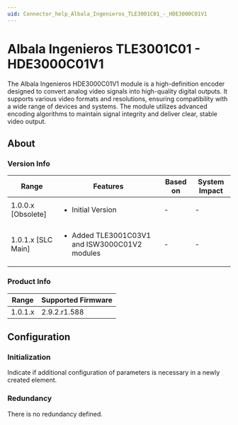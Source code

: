 ```yaml
---
uid: Connector_help_Albala_Ingenieros_TLE3001C01_-_HDE3000C01V1
---
```


# Albala Ingenieros TLE3001C01 - HDE3000C01V1

The Albala Ingenieros HDE3000C01V1 module is a high-definition encoder designed to convert analog video signals into high-quality digital outputs. It supports various video formats and resolutions, ensuring compatibility with a wide range of devices and systems. The module utilizes advanced encoding algorithms to maintain signal integrity and deliver clear, stable video output.

## About

### Version Info

|Range  |Features  |Based on  |System Impact  |
|---------|---------|---------|---------|
|1.0.0.x [Obsolete]     |<ul><li>Initial Version</li></ul>         |-         |-         |
|1.0.1.x [SLC Main]     |<ul><li>Added TLE3001C03V1 and ISW3000C01V2 modules</li></ul>         |-         |-         |

### Product Info

|Range  |Supported Firmware  |
|---------|---------|
|1.0.1.x     |2.9.2.r1.588         |

## Configuration


### Initialization

Indicate if additional configuration of parameters is necessary in a newly created element.

### Redundancy

There is no redundancy defined.